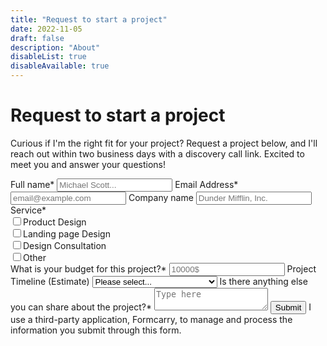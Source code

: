 ```yaml
---
title: "Request to start a project"
date: 2022-11-05
draft: false
description: "About"
disableList: true
disableAvailable: true
---
```

<h1 class="text-center">Request to start a project</h1>
<p class="text-center my-8">Curious if I'm the right fit for your project? Request a project below, and I'll reach out within two business days with a discovery call link. Excited to meet you and answer your questions!</p>

<form action="https://formcarry.com/s/Hup7tNY1aT" method="POST" accept-charset="UTF-8" class="flex flex-col gap-7 mt-14">
  <label class="block">
    <span class="block text-base font-normal text-neutral-400">Full name*</span>
    <input class="bg-[#ffffff1e] border-[#ffffff33] placeholder-neutral-600 shadow_inner rounded-lg w-full py-2 px-2 mt-1"  type="text" name="name" placeholder="Michael Scott..." required/>
  </label>
  <label class="block">
    <span class="block text-base font-normal text-neutral-400">Email Address*</span>
    <input class="bg-[#ffffff1e] border-[#ffffff33] placeholder-neutral-600 shadow_inner rounded-lg w-full py-2 px-2 mt-1" type="email" name="email" placeholder="email@example.com" required/>
  </label>
  <label class="block">
    <span class="block text-base font-normal text-neutral-400">Company name</span>
    <input class="bg-[#ffffff1e] border-[#ffffff33] placeholder-neutral-600 shadow_inner rounded-lg w-full py-2 px-2 mt-1" type="text" name="company" placeholder="Dunder Mifflin, Inc."/>
  </label>

  <label class="flex flex-col gap-2 required">
    <span class="block text-base font-normal text-neutral-400">Service*</span>
    <div class="flex flex-row items-center gap-2"><input name="service[]" value="product_design" id="service1" type="checkbox" class="bg-[#ffffff1e] border-[#ffffff33] rounded-md shadow_inner"/><label for="service1">Product Design</label></div>
    <div class="flex flex-row items-center gap-2"><input name="service[]" value="landing_page_design" id="service2" type="checkbox" class="bg-[#ffffff1e] border-[#ffffff33] rounded-md shadow_inner"/><label for="service2">Landing page Design</label></div>
    <div class="flex flex-row items-center gap-2"><input name="service[]" value="design_consultation" id="service3"type="checkbox" class="bg-[#ffffff1e] border-[#ffffff33] rounded-md shadow_inner"/><label for="service3">Design Consultation</label></div>
    <div class="flex flex-row items-center gap-2"><input name="service[]" value="other" id="service4" type="checkbox" class="bg-[#ffffff1e] border-[#ffffff33] rounded-md"/><label for="service4">Other</label></div>
  </label>
  
  <label class="block">
    <span class="block text-base font-normal text-neutral-400" for="budget">What is your budget for this project?*</span>
    <input class="bg-[#ffffff1e] border-[#ffffff33] placeholder-neutral-600 shadow_inner rounded-lg w-full py-2 px-2 mt-1"  type="text" name="budget" placeholder="10000$" required/>
  </label>

  <label class="block">
    <span class="block text-base font-normal text-neutral-400">Project Timeline (Estimate)</span>
    <select class="bg-[#ffffff1e] border-[#ffffff33] placeholder-neutral-600 shadow_inner rounded-lg w-full py-2 px-2 mt-1" type="text" name="timeline" required>
      <option value="">Please select...</option>
      <option value="2-4 weeks from now">2-4 weeks from now</option>
      <option value="1-2 months from now">1-2 months from now</option>
      <option value="2-4 months from now">2-4 months from now</option>
      <option value="More than 6 months from now">More than 6 months from now</option>
    </select>
  </label>

  <label class="block">
    <span class="block text-base font-normal text-neutral-400">Is there anything else you can share about the project?*</span>
    <textarea class="bg-[#ffffff1e] border-[#ffffff33] placeholder-neutral-600 shadow_inner rounded-lg w-full py-2 px-2 mt-1" name="description" placeholder="Type here" required></textarea>
  </label>
<label class="flex self-start">
<button type="submit" value="Submit" class="px-6 py-2 bg-primary-600 hover:bg-primary-700 ease-in duration-100 border-[#ffffff33] rounded-full font-semibold flex self-start shadow_drop">Submit</button>
</label>
  <span class="block text-xs font-normal text-neutral-400">I use a third-party application, Formcarry, to manage and process the information you submit through this form.</span>
</form>
